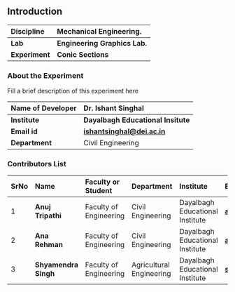 ## Introduction


<b>Discipline | <b>Mechanical Engineering.
:--|:--|
<b> Lab | <b> Engineering Graphics Lab.
<b> Experiment|     <b> Conic Sections

### About the Experiment 

Fill a brief description of this experiment here

<b>Name of Developer | <b> Dr. Ishant Singhal
:--|:--|
<b> Institute | <b>  Dayalbagh Educational Insitute
<b> Email id|     <b>  ishantsinghal@dei.ac.in
<b> Department |  Civil Engineering

### Contributors List

SrNo | Name | Faculty or Student | Department| Institute | Email id
:--|:--|:--|:--|:--|:--|
1 | <b> Anuj Tripathi | Faculty of Engineering | Civil Engineering | Dayalbagh Educational Institute | <b> atripati1253@gmail.com
2 | <b> Ana Rehman | Faculty of Engineering | Civil Engineering | Dayalbagh Educational Institute | <b> anarehmanana@gmail.com
3 | <b> Shyamendra Singh | Faculty of Engineering | Agricultural Engineering | Dayalbagh Educational Institute | <b> shyamendra.me@gmail.com

